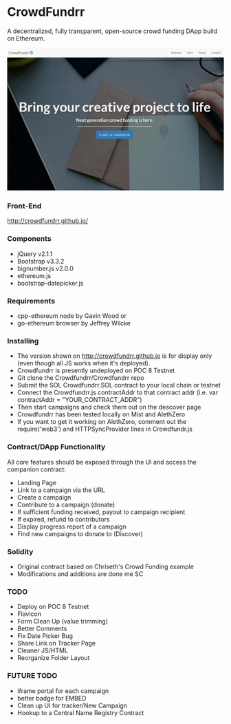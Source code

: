 # CrowdFundrr
A decentralized, fully transparent, open-source crowd funding DApp build on Ethereum.

<img src="/img/screen0.jpg" />

### Front-End
http://crowdfundrr.github.io/

### Components
- jQuery v2.1.1
- Bootstrap v3.3.2 
- bignumber.js v2.0.0
- ethereum.js
- bootstrap-datepicker.js

### Requirements
- cpp-ethereum node by Gavin Wood or
- go-ethereum browser by Jeffrey Wilcke

### Installing
- The version shown on http://crowdfundrr.github.io is for display only (even though all JS works when it's deployed).
- Crowdfundrr is presently undeployed on POC 8 Testnet
- Git clone the Crowdfundrr/Crowdfundrr repo
- Submit the SOL Crowdfundrr.SOL contract to your local chain or testnet
- Connect the Crowdfundrr.js contractAddr to that contract addr (i.e. var contractAddr = "YOUR_CONTRACT_ADDR")
- Then start campaigns and check them out on the descover page
- Crowdfundrr has been tested locally on Mist and AlethZero
- If you want to get it working on AlethZero, comment out the require('web3') and HTTPSyncProvider lines in Crowdfundr.js

### Contract/DApp Functionality
All core features should be exposed through the UI and access the companion contract:
- Landing Page
- Link to a campaign via the URL
- Create a campaign
- Contribute to a campaign (donate)
- If sufficient funding received, payout to campaign recipient
- If expired, refund to contributors
- Display progress report of a campaign
- Find new campaigns to donate to (Discover)

### Solidity
- Original contract based on Chriseth's Crowd Funding example
- Modifications and additions are done me SC

### TODO
- Deploy on POC 8 Testnet
- Flavicon
- Form Clean Up (value trimming)
- Better Comments
- Fix Date Picker Bug
- Share Link on Tracker Page
- Cleaner JS/HTML
- Reorganize Folder Layout

<!--
### COMPLETED
- Mist Testing
- AlethZero Testing
- Clear campaign data when Campaign Complete or Expired
- If sufficient funding received, payout to campaign recipient
- Address Scroller (for easily selecting addresses)
- Payout/Goal Reach Front-End Complete
- Most Recent Campaigns
- Cleaned Up JS
- Display progress report of a campaign
- Date Picker Added
- Campaign/Discover Page Categorization
- URL/EMBED Code Generation (post Campaign Creation)
- JS Compaign Tracker Days, Convert to ETH denominations
- Discover Page
- New Campaign ID, url and meta tag return
- Display progress report of a campaign
- Contribute to a campaign (donate)
- Landing Page
- Link to a campaign via the URL
- Added User numCampaigns and campaigns data
- Search Campaign
- Create New Campaign JS->Solidity
- Connect HTML/JS front-end to BC
- Develop contract to fit contract functionality in Solidity
- Build bootstrap front-end
- Branding/Name Logo-->

### FUTURE TODO
- iframe portal for each campaign
- better badge for EMBED
- Clean up UI for tracker/New Campaign
- Hookup to a Central Name Registry Contract
